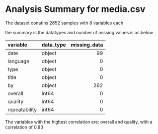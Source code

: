 # Analysis Summary for media.csv

The dataset conatins 2652 samples with 8 variables each

the summary is the datatypes and number of missing values is as below

| variable      | data_type   |   missing_data |
|:--------------|:------------|---------------:|
| date          | object      |             99 |
| language      | object      |              0 |
| type          | object      |              0 |
| title         | object      |              0 |
| by            | object      |            262 |
| overall       | int64       |              0 |
| quality       | int64       |              0 |
| repeatability | int64       |              0 |

The variables with the highest correlation are: overall and quality, with a correlation of 0.83

